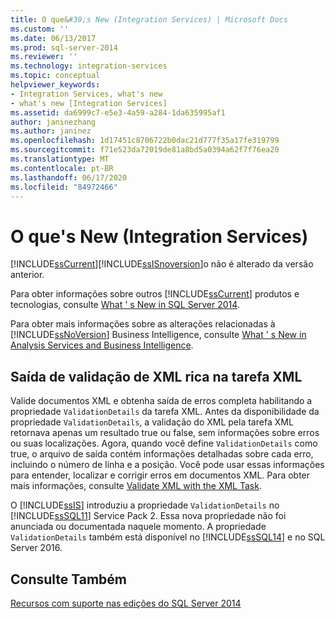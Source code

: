 ```yaml
---
title: O que&#39;s New (Integration Services) | Microsoft Docs
ms.custom: ''
ms.date: 06/13/2017
ms.prod: sql-server-2014
ms.reviewer: ''
ms.technology: integration-services
ms.topic: conceptual
helpviewer_keywords:
- Integration Services, what's new
- what's new [Integration Services]
ms.assetid: da6999c7-e5e3-4a59-a284-1da635995af1
author: janinezhang
ms.author: janinez
ms.openlocfilehash: 1d17451c8706722b0dac21d777f35a17fe319799
ms.sourcegitcommit: f71e523da72019de81a8bd5a0394a62f7f76ea20
ms.translationtype: MT
ms.contentlocale: pt-BR
ms.lasthandoff: 06/17/2020
ms.locfileid: "84972466"
---
```

# <a name="what39s-new-integration-services"></a>O que&#39;s New (Integration Services)
  [!INCLUDE[ssCurrent](../includes/sscurrent-md.md)][!INCLUDE[ssISnoversion](../includes/ssisnoversion-md.md)]o não é alterado da versão anterior.  
  
 Para obter informações sobre outros [!INCLUDE[ssCurrent](../includes/sscurrent-md.md)] produtos e tecnologias, consulte [What ' s New in SQL Server 2014](../sql-server/what-s-new-in-sql-server-2016.md).  
  
 Para obter mais informações sobre as alterações relacionadas à [!INCLUDE[ssNoVersion](../includes/ssnoversion-md.md)] Business Intelligence, consulte [What ' s New in Analysis Services and Business Intelligence](https://docs.microsoft.com/analysis-services/what-s-new-in-analysis-services).  
  
##  <a name="rich-xml-validation-output-in-the-xml-task"></a><a name="ValidateXML"></a>Saída de validação de XML rica na tarefa XML  
 Valide documentos XML e obtenha saída de erros completa habilitando a propriedade `ValidationDetails` da tarefa XML. Antes da disponibilidade da propriedade `ValidationDetails`, a validação do XML pela tarefa XML retornava apenas um resultado true ou false, sem informações sobre erros ou suas localizações. Agora, quando você define `ValidationDetails` como true, o arquivo de saída contém informações detalhadas sobre cada erro, incluindo o número de linha e a posição. Você pode usar essas informações para entender, localizar e corrigir erros em documentos XML. Para obter mais informações, consulte [Validate XML with the XML Task](control-flow/xml-task.md).  
  
 O [!INCLUDE[ssIS](../includes/ssis-md.md)] introduziu a propriedade `ValidationDetails` no [!INCLUDE[ssSQL11](../includes/sssql11-md.md)] Service Pack 2. Essa nova propriedade não foi anunciada ou documentada naquele momento. A propriedade `ValidationDetails` também está disponível no [!INCLUDE[ssSQL14](../includes/sssql14-md.md)] e no SQL Server 2016.  
  
## <a name="see-also"></a>Consulte Também  
 [Recursos com suporte nas edições do SQL Server 2014](../getting-started/features-supported-by-the-editions-of-sql-server-2014.md)  
  
  
